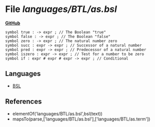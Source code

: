 # File _languages/BTL/as.bsl_
**[GitHub](https://github.com/softlang/yas/blob/master/languages/BTL/as.bsl)**
```
symbol true : -> expr ; // The Boolean "true"
symbol false : -> expr ; // The Boolean "false"
symbol zero : -> expr ; // The natural number zero
symbol succ : expr -> expr ; // Successor of a natural number
symbol pred : expr -> expr ; // Predecessor of a natural number
symbol iszero : expr -> expr ; // Test for a number to be zero
symbol if : expr # expr # expr -> expr ; // Conditional
```

## Languages
* [BSL](../languages/BSL.md)

## References
* elementOf('languages/BTL/as.bsl',bsl(text))
* mapsTo(parse,['languages/BTL/as.bsl'],['languages/BTL/as.term'])
